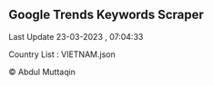 

## Google Trends Keywords Scraper 
 
Last Update 23-03-2023 , 07:04:33

Country List :
VIETNAM.json



© Abdul Muttaqin 
